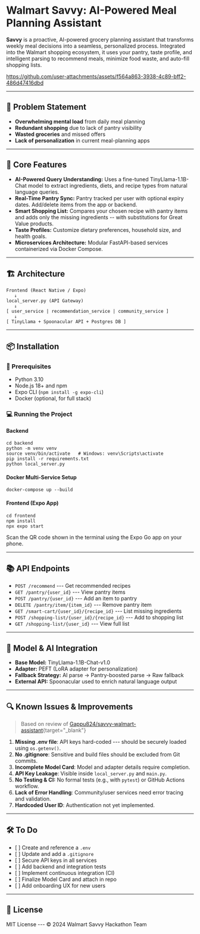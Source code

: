 # Walmart Savvy: AI-Powered Meal Planning Assistant

**Savvy** is a proactive, AI-powered grocery planning assistant that
transforms weekly meal decisions into a seamless, personalized process.
Integrated into the Walmart shopping ecosystem, it uses your pantry,
taste profile, and intelligent parsing to recommend meals, minimize food
waste, and auto-fill shopping lists.

https://github.com/user-attachments/assets/f564a863-3938-4c89-bff2-486d47416dbd



------------------------------------------------------------------------

## 🧠 Problem Statement

-   **Overwhelming mental load** from daily meal planning
-   **Redundant shopping** due to lack of pantry visibility
-   **Wasted groceries** and missed offers
-   **Lack of personalization** in current meal-planning apps

------------------------------------------------------------------------

## 🚀 Core Features

-   **AI-Powered Query Understanding:** Uses a fine-tuned
    TinyLlama-1.1B-Chat model to extract ingredients, diets, and recipe
    types from natural language queries.
-   **Real-Time Pantry Sync:** Pantry tracked per user with optional
    expiry dates. Add/delete items from the app or backend.
-   **Smart Shopping List:** Compares your chosen recipe with pantry
    items and adds only the missing ingredients -- with substitutions
    for Great Value products.
-   **Taste Profiles:** Customize dietary preferences, household size,
    and health goals.
-   **Microservices Architecture:** Modular FastAPI-based services
    containerized via Docker Compose.

------------------------------------------------------------------------

## 🏗 Architecture

    Frontend (React Native / Expo)
       ↓
    local_server.py (API Gateway)
       ↓
    [ user_service | recommendation_service | community_service ]
       ↓
    [ TinyLlama + Spoonacular API + Postgres DB ]

------------------------------------------------------------------------

## 📦 Installation

### 🔧 Prerequisites

-   Python 3.10
-   Node.js 18+ and npm
-   Expo CLI (`npm install -g expo-cli`)
-   Docker (optional, for full stack)

### 💻 Running the Project

#### **Backend**

    cd backend
    python -m venv venv
    source venv/bin/activate   # Windows: venv\Scripts\activate
    pip install -r requirements.txt
    python local_server.py

#### **Docker Multi-Service Setup**

    docker-compose up --build

#### **Frontend (Expo App)**

    cd frontend
    npm install
    npx expo start

Scan the QR code shown in the terminal using the Expo Go app on your
phone.

------------------------------------------------------------------------

## 📚 API Endpoints

-   `POST /recommend` --- Get recommended recipes
-   `GET /pantry/{user_id}` --- View pantry items
-   `POST /pantry/{user_id}` --- Add an item to pantry
-   `DELETE /pantry/item/{item_id}` --- Remove pantry item
-   `GET /smart-cart/{user_id}/{recipe_id}` --- List missing ingredients
-   `POST /shopping-list/{user_id}/{recipe_id}` --- Add to shopping list
-   `GET /shopping-list/{user_id}` --- View full list

------------------------------------------------------------------------

## 🧠 Model & AI Integration

-   **Base Model:** TinyLlama-1.1B-Chat-v1.0
-   **Adapter:** PEFT (LoRA adapter for personalization)
-   **Fallback Strategy:** AI parse → Pantry-boosted parse → Raw
    fallback
-   **External API:** Spoonacular used to enrich natural language output

------------------------------------------------------------------------

## 🔍 Known Issues & Improvements

> Based on review of
> [Gappu824/savvy-walmart-assistant](https://github.com/Gappu824/savvy-walmart-assistant){target="_blank"}

1.  **Missing .env file**: API keys hard-coded --- should be securely
    loaded using `os.getenv()`.
2.  **No .gitignore**: Sensitive and build files should be excluded from
    Git commits.
3.  **Incomplete Model Card**: Model and adapter details require
    completion.
4.  **API Key Leakage**: Visible inside `local_server.py` and `main.py`.
5.  **No Testing & CI:** No formal tests (e.g., with `pytest`) or GitHub
    Actions workflow.
6.  **Lack of Error Handling**: Community/user services need error
    tracing and validation.
7.  **Hardcoded User ID**: Authentication not yet implemented.

------------------------------------------------------------------------

## 🛠 To Do

-   \[ \] Create and reference a `.env`
-   \[ \] Update and add a `.gitignore`
-   \[ \] Secure API keys in all services
-   \[ \] Add backend and integration tests
-   \[ \] Implement continuous integration (CI)
-   \[ \] Finalize Model Card and attach in repo
-   \[ \] Add onboarding UX for new users

------------------------------------------------------------------------

## 📄 License

MIT License --- © 2024 Walmart Savvy Hackathon Team
